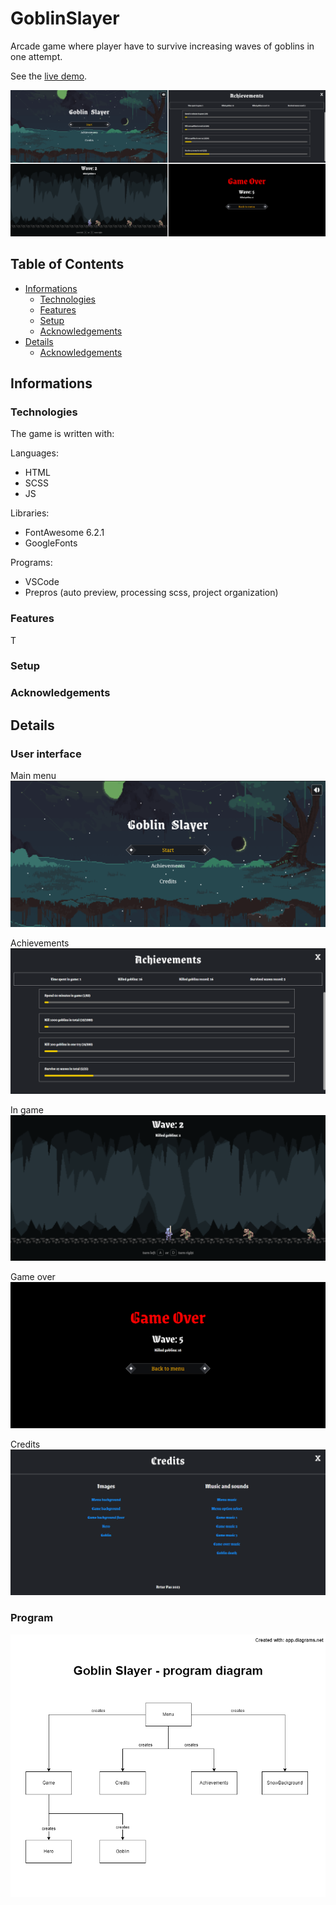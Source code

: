 # GoblinSlayer
Arcade game where player have to survive increasing waves of goblins in one attempt.

See the [live demo](https://pasek108.github.io/GoblinSlayer/).

![preview](/_for_readme/preview.png)

## Table of Contents
* [Informations](#informations)
  * [Technologies](#technologies)
  * [Features](#features)
  * [Setup](#setup)
  * [Acknowledgements](#acknowledgements)
* [Details](#details)
  * [Acknowledgements](#acknowledgements)


## Informations


### Technologies
The game is written with:

Languages:
- HTML
- SCSS
- JS
  
Libraries:
- FontAwesome 6.2.1
- GoogleFonts
  
Programs:
- VSCode
- Prepros (auto preview, processing scss, project organization)

### Features
T

### Setup


### Acknowledgements



## Details


### User interface

Main menu
![main menu](/_for_readme/main_menu.png)

Achievements
![achievements](/_for_readme/achievements.png)

In game
![in game](/_for_readme/in_game.png)

Game over
![game over](/_for_readme/game_over.png)

Credits
![credits](/_for_readme/credits.png)


### Program

![program diagram](/_for_readme/program_diagram.png)

